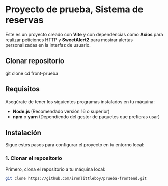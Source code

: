 # Proyecto de prueba, Sistema de reservas

Este es un proyecto creado con **Vite** y con dependencias como **Axios** para realizar peticiones HTTP y **SweetAlert2** para mostrar alertas personalizadas en la interfaz de usuario.

## Clonar repositorio
git clone <url>
cd front-prueba

## Requisitos

Asegúrate de tener los siguientes programas instalados en tu máquina:

- **Node.js** (Recomendado versión 16 o superior)
- **npm** o **yarn** (Dependiendo del gestor de paquetes que prefieras usar)

## Instalación

Sigue estos pasos para configurar el proyecto en tu entorno local:

### 1. Clonar el repositorio

Primero, clona el repositorio a tu máquina local:

```bash
git clone https://github.com/ironlittleboy/prueba-frontend.git
